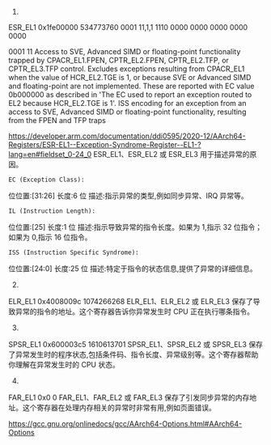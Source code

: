 
1)
ESR_EL1        0x1fe00000          534773760
0001 11,1,1 1110 0000 0000 0000 0000 0000

0001 11
Access to SVE, Advanced SIMD or floating-point functionality trapped by CPACR_EL1.FPEN, CPTR_EL2.FPEN, CPTR_EL2.TFP, or CPTR_EL3.TFP control.
Excludes exceptions resulting from CPACR_EL1 when the value of HCR_EL2.TGE is 1, or because SVE or Advanced SIMD and floating-point are not implemented. 
These are reported with EC value 0b000000 as described in 'The EC used to report an exception routed to EL2 because HCR_EL2.TGE is 1'.
ISS encoding for an exception from an access to SVE, Advanced SIMD or floating-point functionality, resulting from the FPEN and TFP traps



https://developer.arm.com/documentation/ddi0595/2020-12/AArch64-Registers/ESR-EL1--Exception-Syndrome-Register--EL1-?lang=en#fieldset_0-24_0
ESR_EL1、ESR_EL2 或 ESR_EL3 用于描述异常的原因。

    EC (Exception Class):
位位置:[31:26]
长度:6 位
描述:指示异常的类型,例如同步异常、IRQ 异常等。

    IL (Instruction Length):
位位置:[25]
长度:1 位
描述:指示导致异常的指令长度。如果为 1,指示 32 位指令；如果为 0,指示 16 位指令。

    ISS (Instruction Specific Syndrome):
位位置:[24:0]
长度:25 位
描述:特定于指令的状态信息,提供了异常的详细信息。

2)
ELR_EL1        0x4008009c          1074266268
ELR_EL1、ELR_EL2 或 ELR_EL3 保存了导致异常的指令的地址。这个寄存器告诉你异常发生时 CPU 正在执行哪条指令。


3)
SPSR_EL1       0x600003c5          1610613701
SPSR_EL1、SPSR_EL2 或 SPSR_EL3 保存了异常发生时的程序状态,包括条件码、指令长度、异常级别等。这个寄存器帮助你理解在异常发生时的 CPU 状态。


4)
FAR_EL1        0x0                 0
FAR_EL1、FAR_EL2 或 FAR_EL3 保存了引发同步异常的内存地址。这个寄存器在处理内存相关的异常时非常有用,例如页面错误。





https://gcc.gnu.org/onlinedocs/gcc/AArch64-Options.html#AArch64-Options
